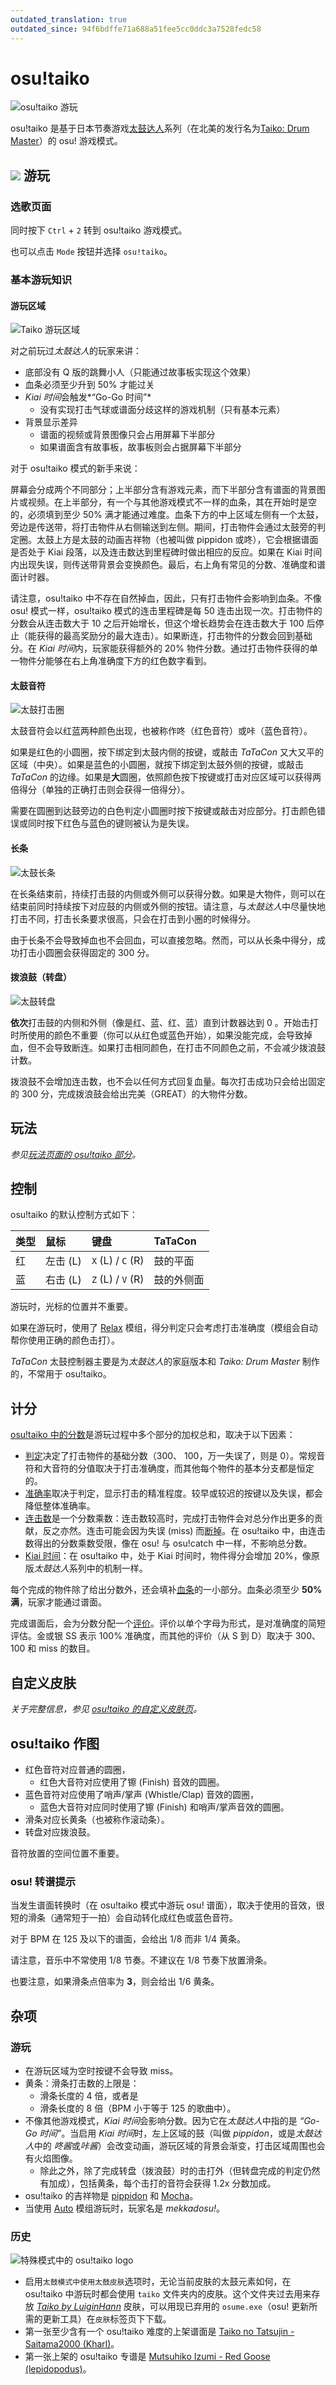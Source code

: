 ```yaml
---
outdated_translation: true
outdated_since: 94f6bdffe71a688a51fee5cc0ddc3a7528fedc58
---
```


# osu!taiko

![osu!taiko 游玩](/wiki/shared/taiko-gameplay.jpg "osu!taiko 的界面")

osu!taiko 是基于日本节奏游戏[太鼓达人](https://zh.wikipedia.org/wiki/Taiko_no_Tatsujin)系列（在北美的发行名为[Taiko: Drum Master](https://zh.wikipedia.org/wiki/Taiko:_Drum_Master)）的 osu! 游戏模式。

## ![](/wiki/shared/mode/taiko.png) 游玩

### 选歌页面

同时按下 `Ctrl` + `2` 转到 osu!taiko 游戏模式。

也可以点击 `Mode` 按钮并选择 `osu!taiko`。

### 基本游玩知识

#### 游玩区域

![Taiko 游玩区域](/wiki/shared/Taiko_playfield.jpg "osu!taiko 游戏内的游玩区域界面")

对之前玩过*太鼓达人*的玩家来讲：

- 底部没有 Q 版的跳舞小人（只能通过故事板实现这个效果）
- 血条必须至少升到 50% 才能过关
- *Kiai 时间*会触发*“Go-Go 时间”*
  - 没有实现打击气球或谱面分歧这样的游戏机制（只有基本元素）
- 背景显示差异
  - 谱面的视频或背景图像只会占用屏幕下半部分
  - 如果谱面含有故事板，故事板则会占据屏幕下半部分

对于 osu!taiko 模式的新手来说：

屏幕会分成两个不同部分；上半部分含有游戏元素，而下半部分含有谱面的背景图片或视频。在上半部分，有一个与其他游戏模式不一样的血条，其在开始时是空的，必须填到至少 50% 满才能通过难度。血条下方的中上区域左侧有一个太鼓，旁边是传送带，将打击物件从右侧输送到左侧。期间，打击物件会通过太鼓旁的判定圈。太鼓上方是太鼓的动画吉祥物（也被叫做 pippidon 或咚），它会根据谱面是否处于 Kiai 段落，以及连击数达到里程碑时做出相应的反应。如果在 Kiai 时间内出现失误，则传送带背景会变换颜色。最后，右上角有常见的分数、准确度和谱面计时器。

请注意，osu!taiko 中不存在自然掉血，因此，只有打击物件会影响到血条。不像 osu! 模式一样，osu!taiko 模式的连击里程碑是每 50 连击出现一次。打击物件的分数会从连击数大于 10 之后开始增长，但这个增长趋势会在连击数大于 100 后停止（能获得的最高奖励分的最大连击）。如果断连，打击物件的分数会回到基础分。在 *Kiai 时间*内，玩家能获得额外的 20% 物件分数。通过打击物件获得的单一物件分能够在右上角准确度下方的红色数字看到。

#### 太鼓音符

![太鼓打击圈](/wiki/shared/Taiko_hitcircles.jpg "osu!taiko 中多种颜色和大小的打击圈")

太鼓音符会以红蓝两种颜色出现，也被称作咚（红色音符）或咔（蓝色音符）。

如果是红色的小圆圈，按下绑定到太鼓内侧的按键，或敲击 *TaTaCon* 又大又平的区域（中央）。如果是蓝色的小圆圈，就按下绑定到太鼓外侧的按键，或敲击 *TaTaCon* 的边缘。如果是**大**圆圈，依照颜色按下按键或打击对应区域可以获得两倍得分（单独的正确打击则会获得一倍得分）。

需要在圆圈到达鼓旁边的白色判定小圆圈时按下按键或敲击对应部分。打击颜色错误或同时按下红色与蓝色的键则被认为是失误。

#### 长条

![太鼓长条](/wiki/shared/Taiko_drumroll.jpg "osu!taiko 中的长条")

在长条结束前，持续打击鼓的内侧或外侧可以获得分数。如果是大物件，则可以在结束前同时持续按下对应鼓的内侧或外侧的按钮。请注意，与*太鼓达人*中尽量快地打击不同，打击长条要求很高，只会在打击到小圈的时候得分。

由于长条不会导致掉血也不会回血，可以直接忽略。然而，可以从长条中得分，成功打击小圆圈会获得固定的 300 分。

#### 拨浪鼓（转盘）

![太鼓转盘](/wiki/shared/Taiko_spinner.jpg "osu!taiko 中的转盘（拨浪鼓）")

**依次**打击鼓的内侧和外侧（像是红、蓝、红、蓝）直到计数器达到 0 。开始击打时所使用的颜色不重要（你可以从红色或蓝色开始），如果没能完成，会导致掉血，但不会导致断连。如果打击相同颜色，在打击不同颜色之前，不会减少拨浪鼓计数。

拨浪鼓不会增加连击数，也不会以任何方式回复血量。每次打击成功只会给出固定的 300 分，完成拨浪鼓会给出完美（GREAT）的大物件分数。

## 玩法

*参见[玩法页面的 osu!taiko 部分](/wiki/Gameplay/Play_style)。*

## 控制

osu!taiko 的默认控制方式如下：

| 类型 | 鼠标 | 键盘 | TaTaCon |
| :-- | :-- | :-- | :-- |
| 红 | 左击 (L) | `X` (L) / `C` (R) | 鼓的平面 |
| 蓝 | 右击 (L) | `Z` (L) / `V` (R) | 鼓的外侧面 |

游玩时，光标的位置并不重要。

如果在游玩时，使用了 [Relax](/wiki/Gameplay/Game_modifier/Relax) 模组，得分判定只会考虑打击准确度（模组会自动帮你使用正确的颜色击打）。

*TaTaCon* 太鼓控制器主要是为*太鼓达人*的家庭版本和 *Taiko: Drum Master* 制作的，不常用于 osu!taiko。

## 计分

[osu!taiko 中的分数](/wiki/Gameplay/Score/ScoreV1/osu!taiko)是游玩过程中多个部分的加权总和，取决于以下因素：

- [判定](/wiki/Gameplay/Judgement/osu!taiko)决定了打击物件的基础分数（300、 100，万一失误了，则是 0）。常规音符和大音符的分值取决于打击准确度，而其他每个物件的基本分支都是恒定的。
- [准确率](/wiki/Gameplay/Accuracy#osu!taiko)取决于判定，显示打击的精准程度。较早或较迟的按键以及失误，都会降低整体准确率。
- [连击数](/wiki/Gameplay/Combo_(score_multiplier))是一个分数乘数：连击数较高时，完成打击物件会对总分作出更多的贡献，反之亦然。连击可能会因为失误 (miss) 而[断掉](/wiki/Gameplay/Judgement/Combobreak)。在 osu!taiko 中，由连击数得出的分数乘数受限，像在 osu! 与 osu!catch 中一样，不影响总分数。
- [Kiai 时间](/wiki/Gameplay/Kiai_time)：在 osu!taiko 中，处于 Kiai 时间时，物件得分会增加 20%，像原版*太鼓达人*系列中的机制一样。

每个完成的物件除了给出分数外，还会填补[血条](/wiki/Client/Interface/Health_bar)的一小部分。血条必须至少 **50% 满**，玩家才能通过谱面。

完成谱面后，会为分数分配一个[评价](/wiki/Gameplay/Grade#osu!taiko)。评价以单个字母为形式，是对准确度的简短评估。金或银 SS 表示 100% 准确度，而其他的评价（从 S 到 D）取决于 300、 100 和 miss 的数目。

## 自定义皮肤

*关于完整信息，参见 [osu!taiko 的自定义皮肤页](/wiki/Skinning/osu!taiko)。*

## osu!taiko 作图

- 红色音符对应普通的圆圈，
  - 红色大音符对应使用了镲 (Finish) 音效的圆圈。
- 蓝色音符对应使用了哨声/掌声 (Whistle/Clap) 音效的圆圈，
  - 蓝色大音符对应同时使用了镲 (Finish) 和哨声/掌声音效的圆圈。
- 滑条对应长黄条（也被称作滚动条）。
- 转盘对应拨浪鼓。

音符放置的空间位置不重要。

### osu! 转谱提示

当发生谱面转换时（在 osu!taiko 模式中游玩 osu! 谱面），取决于使用的音效，很短的滑条（通常短于一拍）会自动转化成红色或蓝色音符。

对于 BPM 在 125 及以下的谱面，会给出 1/8 而非 1/4 黄条。

请注意，音乐中不常使用 1/8 节奏。不建议在 1/8 节奏下放置滑条。

也要注意，如果滑条点倍率为 **3**，则会给出 1/6 黄条。

## 杂项

### 游玩

- 在游玩区域为空时按键不会导致 miss。
- 黄条：滑条打击数的上限是：
  - 滑条长度的 4 倍，或者是
  - 滑条长度的 8 倍（BPM 小于等于 125 的歌曲中）。
- 不像其他游戏模式，*Kiai 时间*会影响分数。因为它在*太鼓达人*中指的是 *“Go-Go 时间”*。当启用 *Kiai 时间*时，左上区域的鼓（叫做 *pippidon*，或是*太鼓达人*中的 *咚酱*或*咔酱*）会改变动画，游玩区域的背景会渐变，打击区域周围也会有火焰图像。
  - 除此之外，除了完成转盘（拨浪鼓）时的击打外（但转盘完成的判定仍然有加成），包括黄条，每个击打的音符会获得 1.2x 分数加成。
- osu!taiko 的吉祥物是 [pippidon](/wiki/Mascots#pippi) 和 [Mocha](/wiki/Mascots#mocha)。
- 当使用 [Auto](/wiki/Gameplay/Game_modifier/Auto) 模组游玩时，玩家名是 *mekkadosu!*。

### 历史

![特殊模式中的 osu!taiko logo](img/Taiko_logo.jpg "特殊模式中的 osu!taiko logo")

- 启用`太鼓模式中使用太鼓皮肤`选项时，无论当前皮肤的太鼓元素如何，在 osu!taiko 中游玩时都会使用 `taiko` 文件夹内的皮肤。这个文件夹过去用来存放 *[Taiko by LuiginHann](https://osu.ppy.sh/community/forums/topics/41319)* 皮肤，可以用现已弃用的 `osume.exe`（osu! 更新所需的更新工具）在`皮肤`标签页下下载。
- 第一张至少含有一个 osu!taiko 难度的上架谱面是 [Taiko no Tatsujin - Saitama2000 (Kharl)](https://osu.ppy.sh/beatmapsets/210)。
- 第一张上架的 osu!taiko 专谱是 [Mutsuhiko Izumi - Red Goose (lepidopodus)](https://osu.ppy.sh/beatmapsets/55920)。
